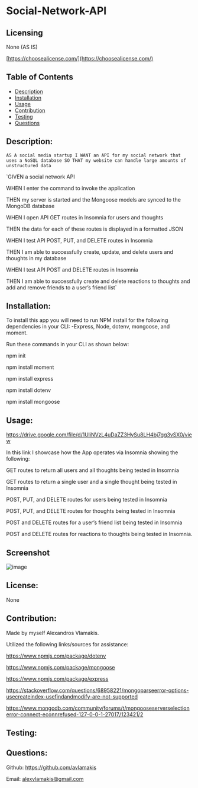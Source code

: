 # Social-Network-API

## Licensing
None (AS IS)

[https://choosealicense.com/](https://choosealicense.com/)

## Table of Contents
  - [Description](#description)
  - [Installation](#installation)
  - [Usage](#usage)
  - [Contribution](#contribution)
  - [Testing](#testing)
  - [Questions](#questions)
  
## Description:
`AS A social media startup
I WANT an API for my social network that uses a NoSQL database
SO THAT my website can handle large amounts of unstructured data`

`GIVEN a social network API

WHEN I enter the command to invoke the application

THEN my server is started and the Mongoose models are synced to the MongoDB database

WHEN I open API GET routes in Insomnia for users and thoughts

THEN the data for each of these routes is displayed in a formatted JSON

WHEN I test API POST, PUT, and DELETE routes in Insomnia

THEN I am able to successfully create, update, and delete users and thoughts in my database

WHEN I test API POST and DELETE routes in Insomnia

THEN I am able to successfully create and delete reactions to thoughts and add and remove friends to a user’s friend list`

## Installation:
To install this app you will need to run NPM install for the following dependencies in your CLI: 
-Express, Node, dotenv, mongoose, and moment.

Run these commands in your CLI as shown below:

npm init

npm install moment

npm install express

npm install dotenv

npm install mongoose

## Usage:
https://drive.google.com/file/d/1UliNVzL4uDaZZ3HySu8LH4bj7gg3vSX0/view

In this link I showcase how the App operates via Insomnia showing the following:

GET routes to return all users and all thoughts being tested in Insomnia

GET routes to return a single user and a single thought being tested in Insomnia

POST, PUT, and DELETE routes for users being tested in Insomnia

POST, PUT, and DELETE routes for thoughts being tested in Insomnia

POST and DELETE routes for a user’s friend list being tested in Insomnia

POST and DELETE routes for reactions to thoughts being tested in Insomnia.


## Screenshot
![image](https://user-images.githubusercontent.com/91172337/156904029-ad942274-e702-4e97-b346-70122eee1565.png)

## License:
None

## Contribution:
Made by myself Alexandros Vlamakis. 

Utilized the following links/sources for assistance:

https://www.npmjs.com/package/dotenv

https://www.npmjs.com/package/mongoose

https://www.npmjs.com/package/express

https://stackoverflow.com/questions/68958221/mongoparseerror-options-usecreateindex-usefindandmodify-are-not-supported

https://www.mongodb.com/community/forums/t/mongooseserverselectionerror-connect-econnrefused-127-0-0-1-27017/123421/2


## Testing:

## Questions:
Github: https://github.com/avlamakis

Email: alexvlamakis@gmail.com
